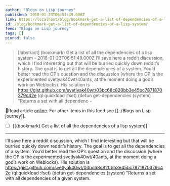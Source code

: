 ```yaml
---
author: "Blogs on Lisp journey"
published: 2018-01-23T06:51:49.000Z
link: https://localhost/blog/bookmark-get-a-list-of-dependencies-of-a-lisp-system/
id: /blog/bookmark-get-a-list-of-dependencies-of-a-lisp-system/
feed: "Blogs on Lisp journey"
tags: []
pinned: false
---
```

> [!abstract] (bookmark) Get a list of all the dependencies of a lisp system - 2018-01-23T06:51:49.000Z
> I’ll save here a reddit discussion, which I find interesting but that will be burried quickly down reddit’s history. The goal is to get all the dependencies of a system. You’d better read the OP’s question and the discussion (where the OP is the experimented svetlyak40wt/40ants, at the moment doing a god’s work on Weblocks). His solution is https://gist.github.com/svetlyak40wt/03bc68c820bb3e45bc7871870379c42e (ql:quickload :fset) (defun get-dependencies (system) "Returns a set with all dependenc⋯

🔗Read article [online](https://localhost/blog/bookmark-get-a-list-of-dependencies-of-a-lisp-system/). For other items in this feed see [[../Blogs on Lisp journey]].

- [ ] [[(bookmark) Get a list of all the dependencies of a lisp system]]
- - -
I’ll save here a reddit discussion, which I find interesting but that will be burried quickly down reddit’s history. The goal is to get all the dependencies of a system. You’d better read the OP’s question and the discussion (where the OP is the experimented svetlyak40wt/40ants, at the moment doing a god’s work on Weblocks). His solution is https://gist.github.com/svetlyak40wt/03bc68c820bb3e45bc7871870379c42e (ql:quickload :fset) (defun get-dependencies (system) "Returns a set with all dependencies of a given system.
